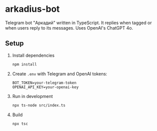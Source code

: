 # arkadius-bot

Telegram bot "Аркадий" written in TypeScript. It replies when tagged or when users reply to its messages. Uses OpenAI's ChatGPT 4o.

## Setup

1. Install dependencies
   ```bash
   npm install
   ```
2. Create `.env` with Telegram and OpenAI tokens:
   ```
   BOT_TOKEN=your-telegram-token
   OPENAI_API_KEY=your-openai-key
   ```
3. Run in development
   ```bash
   npx ts-node src/index.ts
   ```
4. Build
   ```bash
   npx tsc
   ```

